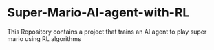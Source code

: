 # Super-Mario-AI-agent-with-RL
This Repository contains a project that trains an AI agent to play super mario using RL algorithms
